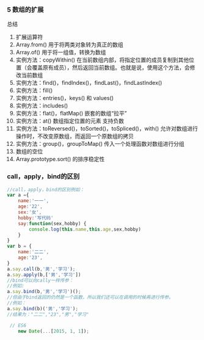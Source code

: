 <!--
 * @Author              : qxp
 * @Date                : 2021-03-22 15:02:25
 * @LastEditors         : Please set LastEditors
 * @LastEditTime        : 2021-03-22 15:11:06
 * @FilePath            : \new\6 Es6\5 扩展\3 函数的扩展.html
-->

### 5 数组的扩展

总结

1. 扩展运算符
2. Array.from()           用于将两类对象转为真正的数组
3. Array.of()             用于将一组值，转换为数组  
4. 实例方法：copyWithin()  在当前数组内部，将指定位置的成员复制到其他位置（会覆盖原有成员），然后返回当前数组。也就是说，使用这个方法，会修改当前数组
5. 实例方法：find()，findIndex()，findLast()，findLastIndex()  
6. 实例方法：fill()   
7. 实例方法：entries()，keys() 和 values()  
8. 实例方法：includes()   
9. 实例方法：flat()，flatMap()   嵌套的数组“拉平”
10. 实例方法：at()    数组指定位置的元素   支持负数
11. 实例方法：toReversed()，toSorted()，toSpliced()，with()   允许对数组进行操作时，不改变原数组，而返回一个原数组的拷贝
12. 实例方法：group()，groupToMap()     传入一个处理函数对数组进行分组
13. 数组的空位
14. Array.prototype.sort() 的排序稳定性



### call，apply，bind的区别

```js
//call，apply，bind的区别例如：
var a ={
    name:'一一',
    age:'22',
    sex:'女',
    hobby:'写代码'
    say:function(sex,hobby) {         
        console.log(this.name,this.age,sex,hobby)      
    }
}
var b = {
    name:'二二',
    age:'23',
}
a.say.call(b,'男','学习');
a.say.apply(b,['男','学习'])
//bind可以向cally一样传参：
//例如:
a.say.bind(b,'男','学习')();
//但由于bind返回的仍然是一个函数，所以我们还可以在调用的时候再进行传参。
//例如：
a.say.bind(b)('男','学习');
//结果为："二二","23","男","学习"

 // ES6
    new Date(...[2015, 1, 1]);
```